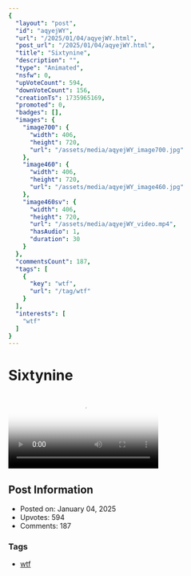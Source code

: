 ```yaml
---
{
  "layout": "post",
  "id": "aqyejWY",
  "url": "/2025/01/04/aqyejWY.html",
  "post_url": "/2025/01/04/aqyejWY.html",
  "title": "Sixtynine",
  "description": "",
  "type": "Animated",
  "nsfw": 0,
  "upVoteCount": 594,
  "downVoteCount": 156,
  "creationTs": 1735965169,
  "promoted": 0,
  "badges": [],
  "images": {
    "image700": {
      "width": 406,
      "height": 720,
      "url": "/assets/media/aqyejWY_image700.jpg"
    },
    "image460": {
      "width": 406,
      "height": 720,
      "url": "/assets/media/aqyejWY_image460.jpg"
    },
    "image460sv": {
      "width": 406,
      "height": 720,
      "url": "/assets/media/aqyejWY_video.mp4",
      "hasAudio": 1,
      "duration": 30
    }
  },
  "commentsCount": 187,
  "tags": [
    {
      "key": "wtf",
      "url": "/tag/wtf"
    }
  ],
  "interests": [
    "wtf"
  ]
}
---
```


# Sixtynine

<video controls playsinline loop poster="/assets/media/aqyejWY_image460.jpg">
  <source src="/assets/media/aqyejWY_video.mp4" type="video/mp4">
  Your browser does not support the video tag.
</video>

## Post Information

- Posted on: January 04, 2025
- Upvotes: 594
- Comments: 187

### Tags

- [wtf](/tag/wtf)
